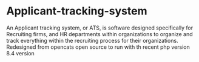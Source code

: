 # Applicant-tracking-system
An Applicant tracking system, or ATS, is software designed specifically for Recruiting firms, and HR departments within organizations to organize and track everything within the recruiting process for their organizations.
Redesigned from opencats open source to run with th recent php version 8.4 version
